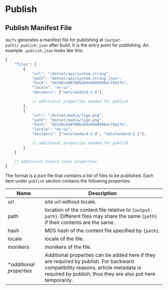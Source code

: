 # Publish

## Publish Manifest File

`docfx` generates a manifest file for publishing at `{output-path}/.publish.json` after build. It is the entry point for publishing. An example `.publish.json` looks like this:

```javascript
{
    "files": [
        {
            "url": "/dotnet/api/system.string",
            "path": "dotnet/api/system.string.json",
            "hash": "d41d8cd98f00b204e9800998ecf8427e",
            "locale": "en-us",
            "monikers": ["netstandard-2.0"],

            // additional properties needed for publish
        },
        {
            "url": "/dotnet/media/logo.png",
            "path": "dotnet/media/logo.png",
            "hash": "d41d8cd98f00b204e9800998ecf8427e",
            "locale": "en-us",
            "monikers": ["netstandard-2.0", "netstandard-2.1"],

            // additional properties needed for publish
        }
    ]

    // additional branch level properties
}
```

The format is a json file that contains a list of files to be published. Each item under `publish` section contains the following properties:

Name        | Description
------------|-----------------
url         | site url without locale.
path        | location of the content file relative to `{output-path}`. Different files may share the same `{path}` if their contents are the same.
hash        | MD5 hash of the content file specified by `{path}`.
locale      | locale of the file.
monikers    | monikers of the file.
**additional properties* | Additional properties can be added here if they are required by publish. For backward compatibility reasons, article metadata is required by publish, thus they are also put here temporarily.

